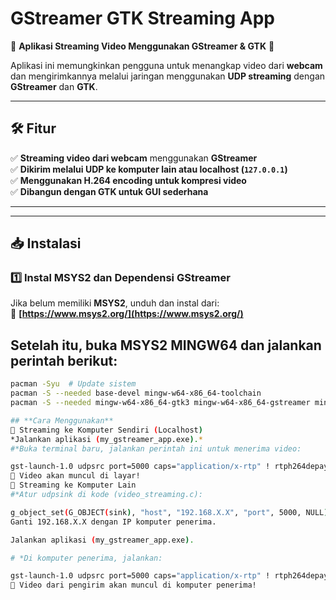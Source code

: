 # **GStreamer GTK Streaming App**
🚀 **Aplikasi Streaming Video Menggunakan GStreamer & GTK** 🚀  

Aplikasi ini memungkinkan pengguna untuk menangkap video dari **webcam** dan mengirimkannya melalui jaringan menggunakan **UDP streaming** dengan **GStreamer** dan **GTK**.

---

## **🛠️ Fitur**
✅ **Streaming video dari webcam** menggunakan **GStreamer**  
✅ **Dikirim melalui UDP ke komputer lain atau localhost (`127.0.0.1`)**  
✅ **Menggunakan H.264 encoding untuk kompresi video**  
✅ **Dibangun dengan GTK untuk GUI sederhana**  

---


---

## **📥 Instalasi**
### **1️⃣ Instal MSYS2 dan Dependensi GStreamer**
Jika belum memiliki **MSYS2**, unduh dan instal dari:  
🔗 **[https://www.msys2.org/](https://www.msys2.org/)**  

## Setelah itu, **buka MSYS2 MINGW64** dan jalankan perintah berikut:
```sh
pacman -Syu  # Update sistem
pacman -S --needed base-devel mingw-w64-x86_64-toolchain
pacman -S --needed mingw-w64-x86_64-gtk3 mingw-w64-x86_64-gstreamer mingw-w64-x86_64-gst-plugins-base mingw-w64-x86_64-gst-plugins-good mingw-w64-x86_64-gst-libav

## **Cara Menggunakan**
📌 Streaming ke Komputer Sendiri (Localhost)
*Jalankan aplikasi (my_gstreamer_app.exe).*
#*Buka terminal baru, jalankan perintah ini untuk menerima video:

gst-launch-1.0 udpsrc port=5000 caps="application/x-rtp" ! rtph264depay ! avdec_h264 ! videoconvert ! autovideosink
🚀 Video akan muncul di layar!
📌 Streaming ke Komputer Lain
#*Atur udpsink di kode (video_streaming.c):

g_object_set(G_OBJECT(sink), "host", "192.168.X.X", "port", 5000, NULL);
Ganti 192.168.X.X dengan IP komputer penerima.

Jalankan aplikasi (my_gstreamer_app.exe).

# *Di komputer penerima, jalankan:

gst-launch-1.0 udpsrc port=5000 caps="application/x-rtp" ! rtph264depay ! avdec_h264 ! videoconvert ! autovideosink
🎥 Video dari pengirim akan muncul di komputer penerima!
